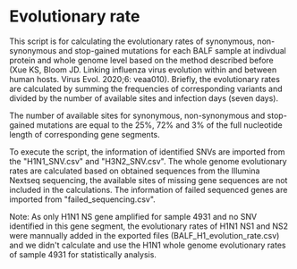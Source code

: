 # Evolutionary rate

This script is for calculating the evolutionary rates of synonymous, non-synonymous and stop-gained mutations for each BALF sample at indivdual protein and whole genome level based on the method described before (Xue KS, Bloom JD. Linking influenza virus evolution within and between human hosts. Virus Evol. 2020;6: veaa010). Briefly, the evolutionary rates are calculated by summing the frequencies of corresponding variants and divided by the number of available sites and infection days (seven days).

The number of available sites for synonymous, non-synonymous and stop-gained mutations are equal to the 25%, 72% and 3% of the full nucleotide length of corresponding gene segments.

To execute the script, the information of identified SNVs are imported from the "H1N1_SNV.csv" and "H3N2_SNV.csv". The whole genome evolutionary rates are calculated based on obtained sequences from the Illumina Nextseq sequencing, the available sites of missing gene sequences are not included in the calculations. The information of failed sequenced genes are imported from "failed_sequencing.csv". 

Note: As only H1N1 NS gene amplified for sample 4931 and no SNV identified in this gene segment, the evolutionary rates of H1N1 NS1 and NS2 were mannually added in the exported files (BALF_H1_evolution_rate.csv) and we didn't calculate and use the H1N1 whole genome evolutionary rates of sample 4931 for statistically analysis. 
